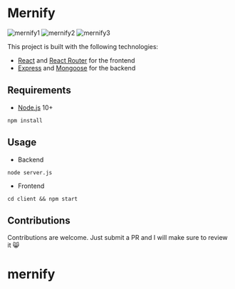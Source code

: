 # Mernify
![mernify1](https://user-images.githubusercontent.com/85981897/143606084-f6335c09-2bf2-4581-8de0-86c3deca320e.png)
![mernify2](https://user-images.githubusercontent.com/85981897/143606092-39e902a7-152e-49ca-b568-25fa3b1d88d4.png)
![mernify3](https://user-images.githubusercontent.com/85981897/143606096-d66bfa20-d392-4ac4-bba8-cb98e888cb3b.png)

This project is  built with the following technologies:
- [React](https://facebook.github.io/react/) and [React Router](https://reacttraining.com/react-router/) for the frontend
- [Express](http://expressjs.com/) and [Mongoose](http://mongoosejs.com/) for the backend


## Requirements

- [Node.js](https://nodejs.org/en/) 10+

```shell
npm install
```


## Usage

- Backend
```shell
node server.js
```

- Frontend
```shell
cd client && npm start
```

## Contributions
Contributions are welcome. Just submit a PR and I will make sure to review it 😸
# mernify
